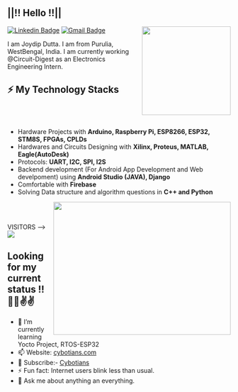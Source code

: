 <h2>||!! Hello !!||</h2>

<img align='right' src='https://user-images.githubusercontent.com/5713670/87202985-820dcb80-c2b6-11ea-9f56-7ec461c497c3.gif' width='200"'>


  [![Linkedin Badge](https://img.shields.io/badge/-JoydipDutta-blue?style=flat-square&logo=Linkedin&logoColor=white&link=https://www.linkedin.com/in/joydip-dutta-jd-b1878816b)](https://www.linkedin.com/in/joydip-dutta-b1878816b) [![Gmail Badge](https://img.shields.io/badge/-joydip8764896142dutta@gmail.com-c14438?style=flat-square&logo=Gmail&logoColor=white&link=mailto:joydip8764896142dutta@gmail.com)](mailto:joydip8764896142dutta@gmail.com)

I am Joydip Dutta. I am from Purulia, WestBengal, India. I am currently working @Circuit-Digest as an Electronics Engineering Intern.

## ⚡ My Technology Stacks
<br></br>
- Hardware Projects with **Arduino, Raspberry Pi, ESP8266, ESP32, STM8S, FPGAs, CPLDs**
- Hardwares and Circuits Designing with **Xilinx, Proteus, MATLAB, Eagle(AutoDesk)**
- Protocols: **UART, I2C, SPI, I2S**
- Backend development (For Android App Development and Web develpoment) using **Android Studio (JAVA), Django**
- Comfortable with **Firebase**
- Solving Data structure and algorithm questions in **C++ and Python**
<img align='right' src="https://cloud.githubusercontent.com/assets/5016978/6471628/886430f8-c1a1-11e4-99e9-883837dba86f.gif" width='400' height='300'>
<br></br>

VISITORS --> ![](https://komarev.com/ghpvc/?username=joydipdutta001&color=red)

## Looking for my current status !! 🤔👀✌✌
- 🌱 I’m currently learning Yocto Project, RTOS-ESP32
- 📫 Website: [cybotians.com](https://cybotians.com)
- 🔔 Subscribe:- [Cybotians](https://www.youtube.com/channel/UCKNtMU9M559bmXxKoT6YeJw)
- ⚡ Fun fact: Internet users blink less than usual.
- 💬 Ask me about anything an everything.



